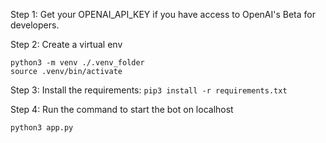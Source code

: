 
Step 1: Get your OPENAI_API_KEY if you have access to OpenAI's Beta for developers.

Step 2: Create a virtual env
```
python3 -m venv ./.venv_folder
source .venv/bin/activate
```

Step 3: Install the requirements:  `pip3 install -r requirements.txt`

Step 4: Run the command to start the bot on localhost
```
python3 app.py
````